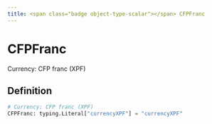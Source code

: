 ```yaml
---
title: <span class="badge object-type-scalar"></span> CFPFranc
---
```

# <span class="badge object-type-scalar"></span> CFPFranc

Currency: CFP franc (XPF)

## Definition

```python
# Currency: CFP franc (XPF)
CFPFranc: typing.Literal["currencyXPF"] = "currencyXPF"
```
